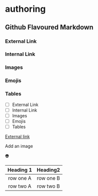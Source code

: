 # authoring
## Github Flavoured Markdown
### External Link
### Internal Link
### Images
### Emojis
### Tables

- [ ] External Link
- [ ] Internal Link
- [ ] Images
- [ ] Emojis
- [ ] Tables
 
[External link](https://help.github.com/en)
 
 Add an image
 
 👽
 
|Heading 1|Heading2|
|:---:|:---:|
|row one A |row one B|
| row two A|row two B|
 
 
